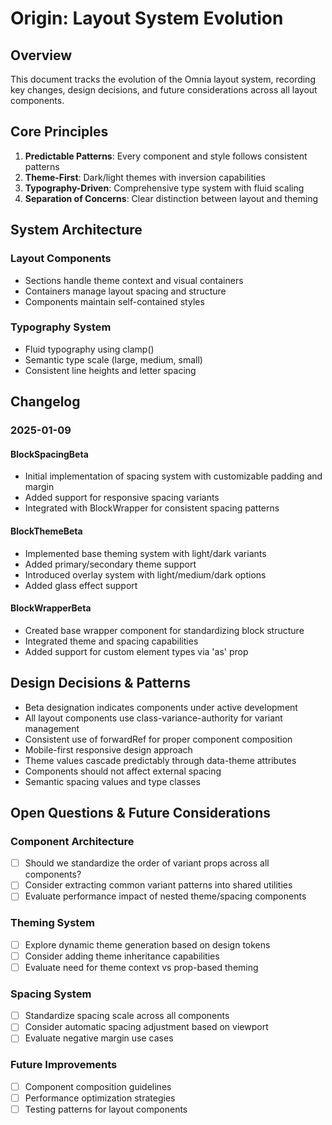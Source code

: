 # Origin: Layout System Evolution

## Overview
This document tracks the evolution of the Omnia layout system, recording key changes, design decisions, and future considerations across all layout components.

## Core Principles
1. **Predictable Patterns**: Every component and style follows consistent patterns
2. **Theme-First**: Dark/light themes with inversion capabilities
3. **Typography-Driven**: Comprehensive type system with fluid scaling
4. **Separation of Concerns**: Clear distinction between layout and theming

## System Architecture

### Layout Components
- Sections handle theme context and visual containers
- Containers manage layout spacing and structure
- Components maintain self-contained styles

### Typography System
- Fluid typography using clamp()
- Semantic type scale (large, medium, small)
- Consistent line heights and letter spacing

## Changelog

### 2025-01-09
#### BlockSpacingBeta
- Initial implementation of spacing system with customizable padding and margin
- Added support for responsive spacing variants
- Integrated with BlockWrapper for consistent spacing patterns

#### BlockThemeBeta
- Implemented base theming system with light/dark variants
- Added primary/secondary theme support
- Introduced overlay system with light/medium/dark options
- Added glass effect support

#### BlockWrapperBeta
- Created base wrapper component for standardizing block structure
- Integrated theme and spacing capabilities
- Added support for custom element types via 'as' prop

## Design Decisions & Patterns
- Beta designation indicates components under active development
- All layout components use class-variance-authority for variant management
- Consistent use of forwardRef for proper component composition
- Mobile-first responsive design approach
- Theme values cascade predictably through data-theme attributes
- Components should not affect external spacing
- Semantic spacing values and type classes

## Open Questions & Future Considerations

### Component Architecture
- [ ] Should we standardize the order of variant props across all components?
- [ ] Consider extracting common variant patterns into shared utilities
- [ ] Evaluate performance impact of nested theme/spacing components

### Theming System
- [ ] Explore dynamic theme generation based on design tokens
- [ ] Consider adding theme inheritance capabilities
- [ ] Evaluate need for theme context vs prop-based theming

### Spacing System
- [ ] Standardize spacing scale across all components
- [ ] Consider automatic spacing adjustment based on viewport
- [ ] Evaluate negative margin use cases

### Future Improvements
- [ ] Component composition guidelines
- [ ] Performance optimization strategies
- [ ] Testing patterns for layout components
